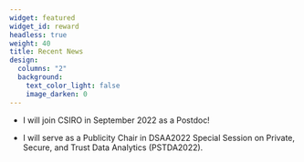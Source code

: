 ```yaml
---
widget: featured
widget_id: reward
headless: true
weight: 40
title: Recent News
design:
  columns: "2"
  background:
    text_color_light: false
    image_darken: 0
---
```

<!--StartFragment-->

* I will join CSIRO in September 2022 as a Postdoc!

* I will serve as a Publicity Chair in DSAA2022 Special Session on Private, Secure, and Trust Data Analytics (PSTDA2022).


<!--EndFragment-->
